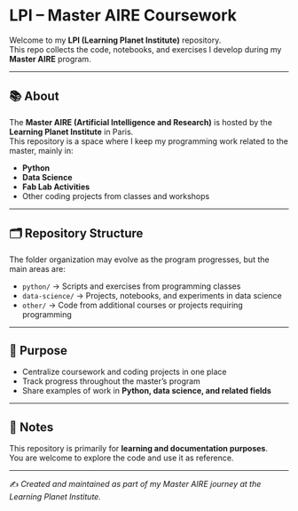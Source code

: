 # LPI – Master AIRE Coursework

Welcome to my **LPI (Learning Planet Institute)** repository.  
This repo collects the code, notebooks, and exercises I develop during my **Master AIRE** program.

---

## 📚 About  
The **Master AIRE (Artificial Intelligence and Research)** is hosted by the **Learning Planet Institute** in Paris.  
This repository is a space where I keep my programming work related to the master, mainly in:

- **Python**
- **Data Science**
- **Fab Lab Activities**
- Other coding projects from classes and workshops

---

## 🗂 Repository Structure  
The folder organization may evolve as the program progresses, but the main areas are:

- `python/` → Scripts and exercises from programming classes  
- `data-science/` → Projects, notebooks, and experiments in data science  
- `other/` → Code from additional courses or projects requiring programming  

---

## 🎯 Purpose  
- Centralize coursework and coding projects in one place  
- Track progress throughout the master’s program  
- Share examples of work in **Python, data science, and related fields**  

---

## 🔗 Notes  
This repository is primarily for **learning and documentation purposes**.  
You are welcome to explore the code and use it as reference.  

---

✍️ *Created and maintained as part of my Master AIRE journey at the Learning Planet Institute.*
